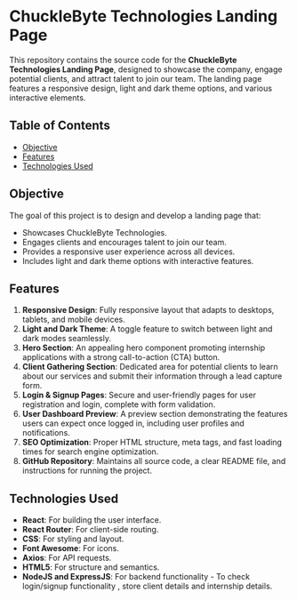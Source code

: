 # ChuckleByte Technologies Landing Page

This repository contains the source code for the **ChuckleByte Technologies Landing Page**, designed to showcase the company, engage potential clients, and attract talent to join our team. The landing page features a responsive design, light and dark theme options, and various interactive elements.

## Table of Contents
- [Objective](#objective)
- [Features](#features)
- [Technologies Used](#technologies-used)

## Objective
The goal of this project is to design and develop a landing page that:
- Showcases ChuckleByte Technologies.
- Engages clients and encourages talent to join our team.
- Provides a responsive user experience across all devices.
- Includes light and dark theme options with interactive features.

## Features
1. **Responsive Design**: Fully responsive layout that adapts to desktops, tablets, and mobile devices.
2. **Light and Dark Theme**: A toggle feature to switch between light and dark modes seamlessly.
3. **Hero Section**: An appealing hero component promoting internship applications with a strong call-to-action (CTA) button.
4. **Client Gathering Section**: Dedicated area for potential clients to learn about our services and submit their information through a lead capture form.
5. **Login & Signup Pages**: Secure and user-friendly pages for user registration and login, complete with form validation.
6. **User Dashboard Preview**: A preview section demonstrating the features users can expect once logged in, including user profiles and notifications.
7. **SEO Optimization**: Proper HTML structure, meta tags, and fast loading times for search engine optimization.
8. **GitHub Repository**: Maintains all source code, a clear README file, and instructions for running the project.

## Technologies Used
- **React**: For building the user interface.
- **React Router**: For client-side routing.
- **CSS**: For styling and layout.
- **Font Awesome**: For icons.
- **Axios**: For API requests.
- **HTML5**: For structure and semantics.
- **NodeJS and ExpressJS**: For backend functionality - To check login/signup functionality , store client details and internship details.





